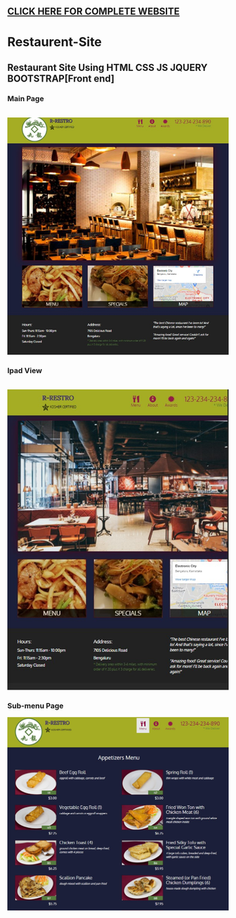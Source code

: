 
 ## <a href="https://rishabh2001-py.github.io/Restaurant-Site---Front-End--/index.html">CLICK HERE FOR COMPLETE WEBSITE</a>
 
 <h1> Restaurent-Site</h1>
<h2>Restaurant Site Using HTML CSS JS JQUERY BOOTSTRAP[Front end]</h2>

 
 <p style= "text-align =centre";><h3> Main Page </h3></p>
 <br>
 <img src="https://github.com/rishabh2001-py/Restaurant-Site---Front-End--/blob/main/images/snips/Screenshot%202021-06-02%20175528.jpg">
 
 
 
 <p style= "text-align =centre"; > <h3>Ipad View </h3></p>
 </br>
 <img src="https://github.com/rishabh2001-py/Restaurant-Site---Front-End--/blob/main/images/snips/Screenshot%202021-06-02%20175704.jpg">
 
 
 
 <p style= "text-align =centre"; ><h3> Sub-menu  Page </h3></p>
 <img src="https://github.com/rishabh2001-py/Restaurant-Site---Front-End--/blob/main/images/snips/sub%20menu.jpg">
 
 
 
 
